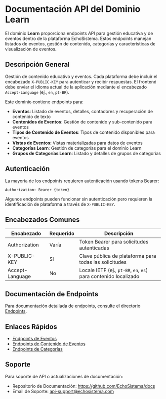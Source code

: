 # Documentación API del Dominio Learn

El dominio **Learn** proporciona endpoints API para gestión educativa y de eventos dentro de la plataforma EchoSistema. Estos endpoints manejan listados de eventos, gestión de contenido, categorías y características de visualización de eventos.

## Descripción General

Gestión de contenido educativo y eventos. Cada plataforma debe incluir el encabezado `X-PUBLIC-KEY` para autenticar y recibir respuestas. El frontend debe enviar el idioma actual de la aplicación mediante el encabezado `Accept-Language` (ej., `en`, `pt-BR`).

Este dominio contiene endpoints para:

- **Eventos**: Listado de eventos, detalles, contadores y recuperación de contenido de texto
- **Contenidos de Eventos**: Gestión de contenido y sub-contenido para eventos
- **Tipos de Contenido de Eventos**: Tipos de contenido disponibles para eventos
- **Vistas de Eventos**: Vistas materializadas para datos de eventos
- **Categorías Learn**: Gestión de categorías para el dominio Learn
- **Grupos de Categorías Learn**: Listado y detalles de grupos de categorías

## Autenticación

La mayoría de los endpoints requieren autenticación usando tokens Bearer:

```
Authorization: Bearer {token}
```

Algunos endpoints pueden funcionar sin autenticación pero requieren la identificación de plataforma a través de `X-PUBLIC-KEY`.

## Encabezados Comunes

| Encabezado      | Requerido | Descripción |
| --------------- | --------- | ----------- |
| Authorization   | Varía     | Token Bearer para solicitudes autenticadas |
| X-PUBLIC-KEY    | Sí        | Clave pública de plataforma para todas las solicitudes |
| Accept-Language | No        | Locale IETF (ej., `pt-BR`, `en`, `es`) para contenido localizado |

## Documentación de Endpoints

Para documentación detallada de endpoints, consulte el directorio [Endpoints](./Endpoints/README.md).

## Enlaces Rápidos

- [Endpoints de Eventos](./Endpoints/README.md#endpoints-de-eventos)
- [Endpoints de Contenido de Eventos](./Endpoints/README.md#endpoints-de-contenido-de-eventos)
- [Endpoints de Categorías](./Endpoints/README.md#endpoints-de-categorías)

## Soporte

Para soporte de API o actualizaciones de documentación:
- Repositorio de Documentación: https://github.com/EchoSistema/docs
- Email de Soporte: api-support@echosistema.com

